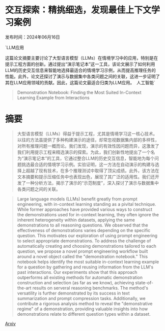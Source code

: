 # 交互探索：精挑细选，发现最佳上下文学习案例

发布时间：2024年06月16日

`LLM应用

这篇论文摘要主要讨论了大型语言模型（LLMs）在情境学习中的应用，特别是在提示工程方面的创新。通过提出“演示笔记本”这一工具，该论文展示了如何利用LLM的历史交互信息来智能地选择最适合的情境学习示例，从而提高推理任务的性能。此外，论文还探讨了演示与数据集中各类问题之间的关联，这进一步证明了其在LLM应用领域的贡献。因此，这篇论文最适合归类为LLM应用。` `人工智能`

> Demonstration Notebook: Finding the Most Suited In-Context Learning Example from Interactions

# 摘要

> 大型语言模型（LLMs）得益于提示工程，尤其是情境学习这一核心技术。以往的方法虽提供了多种构建演示的途径，却常忽视数据集内部的多样性，对所有推理问题一概而论。我们发现，演示的有效性因问题而异，这激发了我们利用提示工程来精选演示的探索。为此，我们创新性地提出了一个名为“演示笔记本”的工具，它通过整合LLM的历史交互信息，智能地为每个问题挑选最合适的情境学习示例。实验证明，这一方法在自动演示的构建与选择上超越了现有技术，在多个推理测试中取得了顶尖成绩。此外，该方法在文本摘要和提示压缩任务中也表现出色，展现了其广泛的适用性。我们还开发了一种分析方法，揭示了演示的“示范制度”，深入探讨了演示与数据集中各类问题之间的关联。

> Large language models (LLMs) benefit greatly from prompt engineering, with in-context learning standing as a pivital technique. While former approaches have provided various ways to construct the demonstrations used for in-context learning, they often ignore the inherent heterogeneity within datasets, applying the same demonstrations to all reasoning questions. We observed that the effectiveness of demonstrations varies depending on the specific question. This motivates our exploration of using prompt engineering to select appropriate demonstrations. To address the challenge of automatically creating and choosing demonstrations tailored to each question, we propose a novel prompt engineering workflow built around a novel object called the "demonstration notebook." This notebook helps identify the most suitable in-context learning example for a question by gathering and reusing information from the LLM's past interactions. Our experiments show that this approach outperforms all existing methods for automatic demonstration construction and selection (as far as we know), achieving state-of-the-art results on serveral reasoning benchmarks. The method's versatility is further demonstrated by its success in text summarization and prompt compression tasks. Additionally, we contribute a rigorous analysis method to reveal the "demonstrative regime" of a demonstration, providing valuable insights into how demonstrations relate to different question types within a dataset.

[Arxiv](https://arxiv.org/abs/2406.10878)